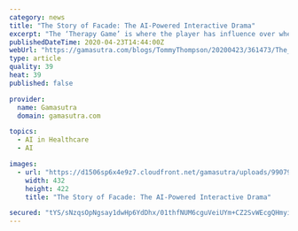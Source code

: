 ```yaml
---
category: news
title: "The Story of Facade: The AI-Powered Interactive Drama"
excerpt: "The ‘Therapy Game’ is where the player has influence over whether each character ... The last big element of Facade to talk about is the system for reading in the players keyboard inputs. This is what’s known in Artificial Intelligence as a natural language processing and understanding problem. And while the technology behind this has ..."
publishedDateTime: 2020-04-23T14:44:00Z
webUrl: "https://gamasutra.com/blogs/TommyThompson/20200423/361473/The_Story_of_Facade_The_AIPowered_Interactive_Drama.php"
type: article
quality: 39
heat: 39
published: false

provider:
  name: Gamasutra
  domain: gamasutra.com

topics:
  - AI in Healthcare
  - AI

images:
  - url: "https://d1506sp6x4e9z7.cloudfront.net/gamasutra/uploads/990795.jpg"
    width: 432
    height: 422
    title: "The Story of Facade: The AI-Powered Interactive Drama"

secured: "tYS/sNzqsOpNgsay1dwHp6YdDhx/01thfNUM6cguVeiUYm+CZ2SvWEcgQHmyi19uygTdKjOQl2wTDf9GZqChvIzBJ5Oqs1GAHQxkEL5mHk8KW6zCcJYpV85hqzMfy7ioiF0XH3BKqWX+ong4AQLKKuTZr4ViNjFdhqWFuYZrnfaJxxNsAJ4OQ97rqkO4NAfc4aeCC0TUR7AUsrcPnoXzOcNW9KCs2kt1mIlRhkp2yTwlbUg+yOQXcJ4WzikNWnRUKIohGCYavx1gTeGLPR2w96w1ayWH8SS7jgpe1S7kPGx09pqpMeEJVfn9Hzcp0bdtCK3SVcwS3RRoLSgePfGbJZGPnWAwl3fgYphUpcMcoosAPKTlhP2jFf79XPGybregCwLepcB0FTyFr2zT4LvxP8k80DZMT3g2awuGbyV+XGtoAuIXOe5zdvUZAcH0wpBgjj68xAi76z6EWWuk5+MFORRIPFLjO74FaaRHlwzlN1Y=;Fnu9B8RJXxJ3hbN1HsLECg=="
---
```


